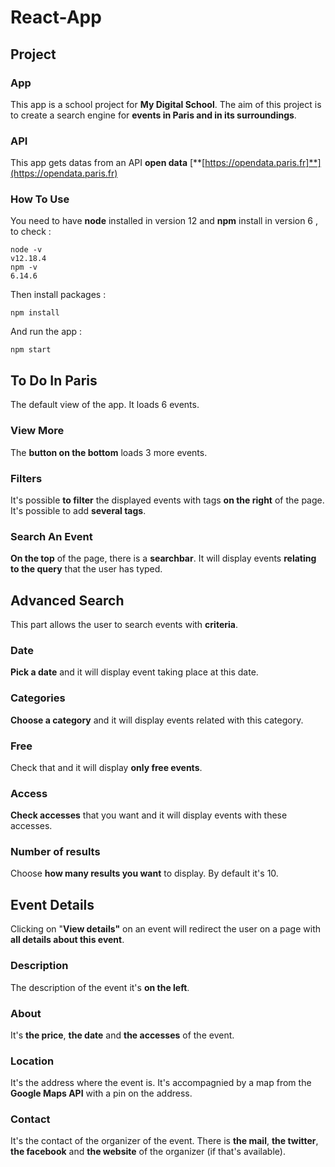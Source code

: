 
# React-App
## Project
### App
This app is a school project for **My Digital School**.
The aim of this project is to create a search engine for **events in Paris and in its surroundings**.
### API
This app gets datas from an API **open data** [**[https://opendata.paris.fr]**](https://opendata.paris.fr)
### How To Use
You need to have **node** installed in version 12 and **npm** install in version 6 , to check :

    node -v
    v12.18.4
    npm -v
    6.14.6

Then install packages :

    npm install
And run the app :

    npm start

## To Do In Paris
The default view of the app.
It loads 6 events.
### View More
The **button on the bottom** loads 3 more events.
### Filters
It's possible **to filter** the displayed events with tags **on the right** of the page.
It's possible to add **several tags**.
### Search An Event
**On the top** of the page, there is a **searchbar**.
It will display events **relating to the query** that the user has typed.

## Advanced Search
This part allows the user to search events with **criteria**.
### Date
**Pick a date** and it will display event taking place at this date.
### Categories
**Choose a category** and it will display events related with this category.
### Free
Check that and it will display **only free events**.
### Access
**Check accesses** that you want and it will display events with these accesses.
### Number of results
Choose **how many results you want** to display. By default it's 10.

## Event Details
Clicking on "**View details"** on an event will redirect the user on a page with **all details about this event**.
### Description
The description of the event it's **on the left**.
### About
It's **the price**, **the date** and **the accesses** of the event.
### Location
It's the address where the event is. It's accompagnied by a map from the **Google Maps API** with a pin on the address.
### Contact
It's the contact of the organizer of the event. There is **the mail**, **the twitter**, **the facebook** and **the website** of the organizer (if that's available).
